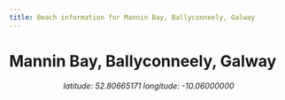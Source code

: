 ```yaml
---
title: Beach information for Mannin Bay, Ballyconneely, Galway
---
```

# Mannin Bay, Ballyconneely, Galway 

<div align="center"><i>latitude: 52.80665171 longitude: -10.06000000</i></div>